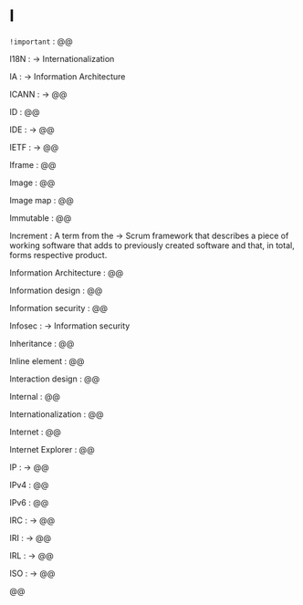 # I

`!important`
: @@

I18N
: → Internationalization

IA
: → Information Architecture

ICANN
: → @@

ID
: @@

IDE
: → @@

IETF
: → @@

Iframe
: @@

Image
: @@

Image map
: @@

Immutable
: @@

Increment
: A term from the → Scrum framework that describes a piece of working software that adds to previously created software and that, in total, forms respective product.

Information Architecture
: @@

Information design
: @@

Information security
: @@

Infosec
: → Information security

Inheritance
: @@

Inline element
: @@

Interaction design
: @@

Internal
: @@

Internationalization
: @@

Internet
: @@

Internet Explorer
: @@

IP
: → @@

IPv4
: @@

IPv6
: @@

IRC
: → @@

IRI
: → @@

IRL
: → @@

ISO
: → @@

@@